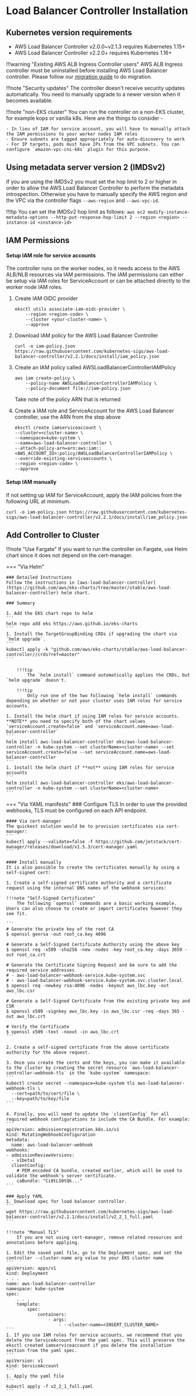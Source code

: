 # Load Balancer Controller Installation

## Kubernetes version requirements
* AWS Load Balancer Controller v2.0.0~v2.1.3 requires Kubernetes 1.15+
* AWS Load Balancer Controller v2.2.0+ requires Kubernetes 1.16+

!!!warning "Existing AWS ALB Ingress Controller users"
    AWS ALB Ingress controller must be uninstalled before installing AWS Load Balancer controller.
    Please follow our [migration guide](upgrade/migrate_v1_v2.md) to do migration.

!!!note "Security updates"
    The controller doesn't receive security updates automatically. You need to manually upgrade to a newer version when it becomes available.

!!!note "non-EKS cluster"
    You can run the controller on a non-EKS cluster, for example kops or vanilla k8s. Here are the things to consider -

    - In lieu of IAM for service account, you will have to manually attach the IAM permissions to your worker nodes IAM roles
    - Ensure subnets are tagged appropriately for auto-discovery to work
    - For IP targets, pods must have IPs from the VPC subnets. You can configure `amazon-vpc-cni-k8s` plugin for this purpose.

## Using metadata server version 2 (IMDSv2)
If you are using the IMDSv2 you must set the hop limit to 2 or higher in order to allow the AWS Load Balancer Controller to perform the metadata introspection. Otherwise you have to manually specify the AWS region and the VPC via the controller flags `--aws-region` and `--aws-vpc-id`.


!!!tip 
    You can set the IMDSv2 hop limit as follows:
    ```
    aws ec2 modify-instance-metadata-options --http-put-response-hop-limit 2 --region <region> --instance-id <instance-id>
    ```

## IAM Permissions

#### Setup IAM role for service accounts
The controller runs on the worker nodes, so it needs access to the AWS ALB/NLB resources via IAM permissions. 
The IAM permissions can either be setup via IAM roles for ServiceAccount or can be attached directly to the worker node IAM roles.

1. Create IAM OIDC provider
    ```
    eksctl utils associate-iam-oidc-provider \
        --region <region-code> \
        --cluster <your-cluster-name> \
        --approve
    ```

1. Download IAM policy for the AWS Load Balancer Controller
    ```
    curl -o iam-policy.json https://raw.githubusercontent.com/kubernetes-sigs/aws-load-balancer-controller/v2.2.1/docs/install/iam_policy.json
    ```

1. Create an IAM policy called AWSLoadBalancerControllerIAMPolicy
    ```
    aws iam create-policy \
        --policy-name AWSLoadBalancerControllerIAMPolicy \
        --policy-document file://iam-policy.json
    ```
    Take note of the policy ARN that is returned

1. Create a IAM role and ServiceAccount for the AWS Load Balancer controller, use the ARN from the step above
    ```
    eksctl create iamserviceaccount \
    --cluster=<cluster-name> \
    --namespace=kube-system \
    --name=aws-load-balancer-controller \
    --attach-policy-arn=arn:aws:iam::<AWS_ACCOUNT_ID>:policy/AWSLoadBalancerControllerIAMPolicy \
    --override-existing-serviceaccounts \
    --region <region-code> \
    --approve
    ```
#### Setup IAM manually
If not setting up IAM for ServiceAccount, apply the IAM policies from the following URL at minimum.
```
curl -o iam-policy.json https://raw.githubusercontent.com/kubernetes-sigs/aws-load-balancer-controller/v2.2.1/docs/install/iam_policy.json
```
## Add Controller to Cluster

!!!note "Use Fargate"
    If you want to run the controller on Fargate, use Helm chart since it does not depend on the cert-manager.

=== "Via Helm" 

    ### Detailed Instructions 
    Follow the instructions in [aws-load-balancer-controller](https://github.com/aws/eks-charts/tree/master/stable/aws-load-balancer-controller) helm chart.

    ### Summary

    1. Add the EKS chart repo to helm
    ```
    helm repo add eks https://aws.github.io/eks-charts
    ```
    1. Install the TargetGroupBinding CRDs if upgrading the chart via `helm upgrade`.
    ```
    kubectl apply -k "github.com/aws/eks-charts/stable/aws-load-balancer-controller//crds?ref=master"
    ```

        !!!tip
            The `helm install` command automatically applies the CRDs, but `helm upgrade` doesn't.

        !!!tip
            Only run one of the two following `helm install` commands depending on whether or not your cluster uses IAM roles for service accounts.

    1. Install the helm chart if using IAM roles for service accounts. **NOTE** you need to specify both of the chart values `serviceAccount.create=false` and `serviceAccount.name=aws-load-balancer-controller`
    ```
    helm install aws-load-balancer-controller eks/aws-load-balancer-controller -n kube-system --set clusterName=<cluster-name> --set serviceAccount.create=false --set serviceAccount.name=aws-load-balancer-controller
    ```
    1. Install the helm chart if **not** using IAM roles for service accounts
    ```
    helm install aws-load-balancer-controller eks/aws-load-balancer-controller -n kube-system --set clusterName=<cluster-name>
    ```

    

=== "Via YAML manifests"
    ### Configure TLS
    In order to use the provided webhooks, TLS must be configured on each API endpoint. 

    #### Via cert-manager
	The quickest solution would be to provision certificates via cert-manager:
    ```
    kubectl apply --validate=false -f https://github.com/jetstack/cert-manager/releases/download/v1.5.3/cert-manager.yaml
    ```

    #### Install manually
    It is also possible to create the certificates manually by using a self-signed cert:

    1. Create a self-signed certificate authority and a certificate request using the internal DNS names of the webhook services:

    !!!note "Self-Signed Certificates"
        The following `openssl` commands are a basic working example. Users can also choose to create or import certificates however they see fit. 
    
    ```
    # Generate the private key of the root CA
    $ openssl genrsa -out root_ca.key 4096

    # Generate a Self-Signed Certificate Authority using the above key
    $ openssl req -x509 -sha256 -new -nodes -key root_ca.key -days 3650 -out root_ca.crt

    # Generate the Certificate Signing Request and be sure to add the required service addresses
    # - aws-load-balancer-webhook-service.kube-system.svc
    # - aws-load-balancer-webhook-service.kube-system.svc.cluster.local
    $ openssl req -newkey rsa:4096 -nodes -keyout aws_lbc.key -out aws_lbc.csr

    # Generate a Self-Signed Certificate from the existing private key and CSR
    $ openssl x509 -signkey aws_lbc.key -in aws_lbc.csr -req -days 365 -out aws_lbc.crt

    # Verify the Certificate
    $ openssl x509 -text -noout -in aws_lbc.crt
    ```
    
	2. Create a self-signed certificate from the above certificate authority for the above request.

	3. Once you create the certs and the keys, you can make it available to the cluster by creating the secret resource `aws-load-balancer-controller-webhook-tls` in the `kube-system` namespace:
    ```
    kubectl create secret --namespace=kube-system tls aws-load-balancer-webhook-tls \
      --cert=path/to/cert/file \
      --key=path/to/key/file
    ```

    4. Finally, you will need to update the `clientConfig` for all required webhook configurations to include the CA Bundle. For example:
    ```
    apiVersion: admissionregistration.k8s.io/v1
    kind: MutatingWebhookConfiguration
    metadata:
      name: aws-load-balancer-webhook
    webhooks:
    - admissionReviewVersions:
      - v1beta1
      clientConfig:
        # PEM encoded CA bundle, created earlier, which will be used to validate the webhook's server certificate.
        caBundle: "Ci0tLS0tQk..."
    ```
    
    ### Apply YAML
    1. Download spec for load balancer controller. 
    ```
    wget https://raw.githubusercontent.com/kubernetes-sigs/aws-load-balancer-controller/v2.2.1/docs/install/v2_2_1_full.yaml
    ```

    !!!note "Manual TLS"
        If you are not using cert-manager, remove related resources and annotations before applying.

    1. Edit the saved yaml file, go to the Deployment spec, and set the controller --cluster-name arg value to your EKS cluster name
    ```
    apiVersion: apps/v1
    kind: Deployment
    . . . 
    name: aws-load-balancer-controller
    namespace: kube-system
    spec:
        . . . 
        template:
            spec:
                containers:
                    - args:
                        - --cluster-name=<INSERT_CLUSTER_NAME>
    ```
    1. If you use IAM roles for service accounts, we recommend that you delete the ServiceAccount from the yaml spec. This will preserve the eksctl created iamserviceaccount if you delete the installation section from the yaml spec.
    ```
    apiVersion: v1
    kind: ServiceAccount
    ```
    1. Apply the yaml file 
    ```
    kubectl apply -f v2_2_1_full.yaml
    ```
    
    
